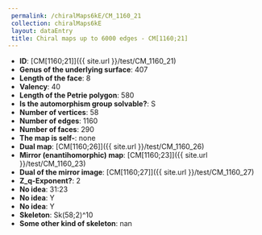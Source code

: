 ```yaml
--- 
 permalink: /chiralMaps6kE/CM_1160_21 
 collection: chiralMaps6kE
 layout: dataEntry
 title: Chiral maps up to 6000 edges - CM[1160;21]
---
```


- **ID**: [CM[1160;21]]({{ site.url }}/test/CM_1160_21)
- **Genus of the underlying surface**: 407
- **Length of the face**: 8
- **Valency**: 40
- **Length of the Petrie polygon**: 580
- **Is the automorphism group solvable?**: S
- **Number of vertices**: 58
- **Number of edges**: 1160
- **Number of faces**: 290
- **The map is self-**: none
- **Dual map**: [CM[1160;26]]({{ site.url }}/test/CM_1160_26)
- **Mirror (enantihomorphic) map**: [CM[1160;23]]({{ site.url }}/test/CM_1160_23)
- **Dual of the mirror image**: [CM[1160;27]]({{ site.url }}/test/CM_1160_27)
- **Z_q-Exponent?**: 2
- **No idea**:  31:23
- **No idea**: Y
- **No idea**: Y
- **Skeleton**: Sk(58;2)^10
- **Some other kind of skeleton**: nan
